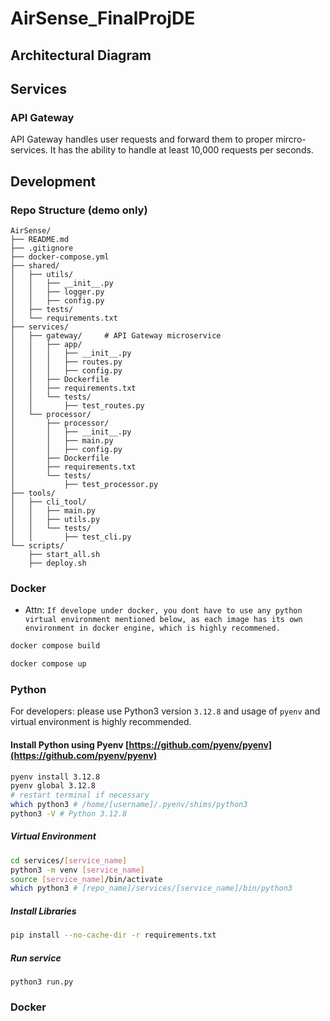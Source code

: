 # AirSense_FinalProjDE

## Architectural Diagram

## Services

### API Gateway

API Gateway handles user requests and forward them to proper mircro-services. It has the ability to handle at least 10,000 requests per seconds.

## Development

### Repo Structure (demo only)

```
AirSense/
├── README.md
├── .gitignore
├── docker-compose.yml
├── shared/
│   ├── utils/
│   │   ├── __init__.py
│   │   ├── logger.py
│   │   ├── config.py
│   ├── tests/
│   └── requirements.txt
├── services/
│   ├── gateway/     # API Gateway microservice
│   │   ├── app/
│   │   │   ├── __init__.py
│   │   │   ├── routes.py
│   │   │   ├── config.py
│   │   ├── Dockerfile
│   │   ├── requirements.txt
│   │   └── tests/
│   │       ├── test_routes.py
│   └── processor/
│       ├── processor/
│       │   ├── __init__.py
│       │   ├── main.py
│       │   ├── config.py
│       ├── Dockerfile
│       ├── requirements.txt
│       └── tests/
│           ├── test_processor.py
├── tools/
│   ├── cli_tool/
│   │   ├── main.py
│   │   ├── utils.py
│   │   └── tests/
│   │       ├── test_cli.py
└── scripts/
    ├── start_all.sh
    ├── deploy.sh

```

### Docker

- Attn: `If develope under docker, you dont have to use any python virtual environment mentioned below, as each image has its own environment in docker engine, which is highly recommened.`

```bash
docker compose build

docker compose up
```

### Python

For developers: please use Python3 version `3.12.8` and usage of `pyenv` and virtual environment is highly recommended.

#### Install Python using Pyenv [https://github.com/pyenv/pyenv](https://github.com/pyenv/pyenv)

```bash
pyenv install 3.12.8
pyenv global 3.12.8
# restart terminal if necessary
which python3 # /home/[username]/.pyenv/shims/python3
python3 -V # Python 3.12.8
```

##### Virtual Environment

```bash
cd services/[service_name]
python3 -m venv [service_name]
source [service_name]/bin/activate
which python3 # [repo_name]/services/[service_name]/bin/python3
```

##### Install Libraries

```bash
pip install --no-cache-dir -r requirements.txt
```

##### Run service

```python3
python3 run.py
```

### Docker
